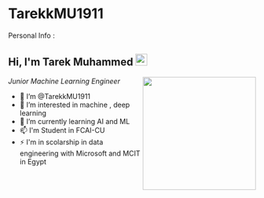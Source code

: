 # TarekkMU1911
Personal Info :
<h2>Hi, I'm Tarek Muhammed <img src="https://github.githubassets.com/images/mona-whisper.gif" height="24" /></h2>
<img align='right' src="https://media.giphy.com/media/836HiJc7pgzy8iNXCn/giphy.gif" width="230" />
<p><em>Junior Machine Learning Engineer </em>

- 👋 I’m @TarekkMU1911
- 👀 I’m interested in machine , deep learning
- 🌱 I’m currently learning AI and ML
- 📫 I'm Student in FCAI-CU
- ⚡ I'm in scolarship in data engineering with Microsoft and MCIT in Egypt
  

